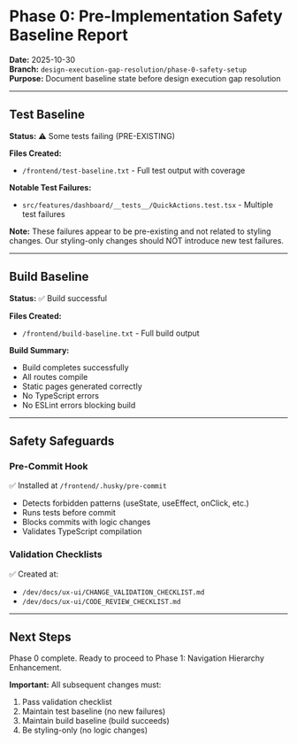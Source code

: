# Phase 0: Pre-Implementation Safety Baseline Report
**Date:** 2025-10-30  
**Branch:** `design-execution-gap-resolution/phase-0-safety-setup`  
**Purpose:** Document baseline state before design execution gap resolution

---

## Test Baseline

**Status:** ⚠️ Some tests failing (PRE-EXISTING)

**Files Created:**
- `/frontend/test-baseline.txt` - Full test output with coverage

**Notable Test Failures:**
- `src/features/dashboard/__tests__/QuickActions.test.tsx` - Multiple test failures

**Note:** These failures appear to be pre-existing and not related to styling changes. Our styling-only changes should NOT introduce new test failures.

---

## Build Baseline

**Status:** ✅ Build successful

**Files Created:**
- `/frontend/build-baseline.txt` - Full build output

**Build Summary:**
- Build completes successfully
- All routes compile
- Static pages generated correctly
- No TypeScript errors
- No ESLint errors blocking build

---

## Safety Safeguards

### Pre-Commit Hook
✅ Installed at `/frontend/.husky/pre-commit`
- Detects forbidden patterns (useState, useEffect, onClick, etc.)
- Runs tests before commit
- Blocks commits with logic changes
- Validates TypeScript compilation

### Validation Checklists
✅ Created at:
- `/dev/docs/ux-ui/CHANGE_VALIDATION_CHECKLIST.md`
- `/dev/docs/ux-ui/CODE_REVIEW_CHECKLIST.md`

---

## Next Steps

Phase 0 complete. Ready to proceed to Phase 1: Navigation Hierarchy Enhancement.

**Important:** All subsequent changes must:
1. Pass validation checklist
2. Maintain test baseline (no new failures)
3. Maintain build baseline (build succeeds)
4. Be styling-only (no logic changes)

